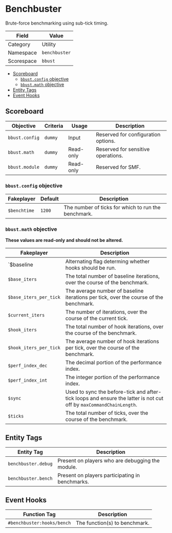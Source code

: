 # Benchbuster
Brute-force benchmarking using sub-tick timing.

Field       | Value
----------- | -----
Category    | Utility
Namespace   | `benchbuster`
Scorespace  | `bbust`

- [Scoreboard](#scoreboard)
  - [`bbust.config` objective](#bbustconfig-objective)
  - [`bbust.math` objective](#bbustmath-objective)
- [Entity Tags](#entity-tags)
- [Event Hooks](#event-hooks)

## Scoreboard
Objective       | Criteria  | Usage     | Description
--------------- | --------- | --------- | -----------
`bbust.config`  | `dummy`   | Input     | Reserved for configuration options.
`bbust.math`    | `dummy`   | Read-only | Reserved for sensitive operations.
`bbust.module`  | `dummy`   | Read-only | Reserved for SMF.

### `bbust.config` objective
Fakeplayer    | Default | Description
------------- | ------- | -----------
`$benchtime`  | `1200`  | The number of ticks for which to run the benchmark.

### `bbust.math` objective
**These values are read-only and should not be altered.**

Fakeplayer              | Description
----------------------- | -----------
`$baseline              | Alternating flag determing whether hooks should be run.
`$base_iters`           | The total number of baseline iterations, over the course of the benchmark.
`$base_iters_per_tick`  | The average number of baseline iterations per tick, over the course of the benchmark.
`$current_iters`        | The number of iterations, over the course of the current tick.
`$hook_iters`           | The total number of hook iterations, over the course of the benchmark.
`$hook_iters_per_tick`  | The average number of hook iterations per tick, over the course of the benchmark.
`$perf_index_dec`       | The decimal portion of the performance index.
`$perf_index_int`       | The integer portion of the performance index.
`$sync`                 | Used to sync the before-tick and after-tick loops and ensure the latter is not cut off by `maxCommandChainLength`.
`$ticks`                | The total number of ticks, over the course of the benchmark.

## Entity Tags
Entity Tag          | Description
------------------- | -----------
`benchbuster.debug` | Present on players who are debugging the module.
`benchbuster.bench` | Present on players participating in benchmarks.

## Event Hooks
Function Tag                | Description
--------------------------- | -----------
`#benchbuster:hooks/bench`  | The function(s) to benchmark.
